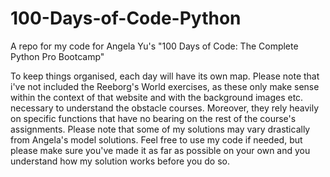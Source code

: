 # 100-Days-of-Code-Python
A repo for my code for Angela Yu's "100 Days of Code: The Complete Python Pro Bootcamp"

To keep things organised, each day will have its own map. Please note that i've not included the Reeborg's World exercises, as these only make sense within the context of that website and with the background images etc. necessary to understand the obstacle courses. Moreover, they rely heavily on specific functions that have no bearing on the rest of the course's assignments.
Please note that some of my solutions may vary drastically from Angela's model solutions. Feel free to use my code if needed, but please make sure you've made it as far as possible on your own and you understand how my solution works before you do so.
